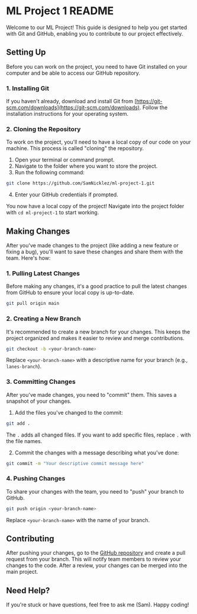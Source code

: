 # ML Project 1 README

Welcome to our ML Project! This guide is designed to help you get started with Git and GitHub, enabling you to contribute to our project effectively.

## Setting Up

Before you can work on the project, you need to have Git installed on your computer and be able to access our GitHub repository.

### 1. Installing Git

If you haven't already, download and install Git from [https://git-scm.com/downloads](https://git-scm.com/downloads). Follow the installation instructions for your operating system.

### 2. Cloning the Repository

To work on the project, you'll need to have a local copy of our code on your machine. This process is called "cloning" the repository.

1. Open your terminal or command prompt.
2. Navigate to the folder where you want to store the project.
3. Run the following command:

```sh
git clone https://github.com/SamNicklez/ml-project-1.git
```

4. Enter your GitHub credentials if prompted.

You now have a local copy of the project! Navigate into the project folder with `cd ml-project-1` to start working.

## Making Changes

After you've made changes to the project (like adding a new feature or fixing a bug), you'll want to save these changes and share them with the team. Here's how:

### 1. Pulling Latest Changes

Before making any changes, it's a good practice to pull the latest changes from GitHub to ensure your local copy is up-to-date.

```sh
git pull origin main
```

### 2. Creating a New Branch

It's recommended to create a new branch for your changes. This keeps the project organized and makes it easier to review and merge contributions.

```sh
git checkout -b <your-branch-name>
```

Replace `<your-branch-name>` with a descriptive name for your branch (e.g., `lanes-branch`).

### 3. Committing Changes

After you've made changes, you need to "commit" them. This saves a snapshot of your changes.

1. Add the files you've changed to the commit:

```sh
git add .
```

The `.` adds all changed files. If you want to add specific files, replace `.` with the file names.

2. Commit the changes with a message describing what you've done:

```sh
git commit -m "Your descriptive commit message here"
```

### 4. Pushing Changes

To share your changes with the team, you need to "push" your branch to GitHub.

```sh
git push origin <your-branch-name>
```

Replace `<your-branch-name>` with the name of your branch.

## Contributing

After pushing your changes, go to the [GitHub repository](https://github.com/SamNicklez/ml-project-1) and create a pull request from your branch. This will notify team members to review your changes to the code. After a review, your changes can be merged into the main project.

## Need Help?

If you're stuck or have questions, feel free to ask me (Sam). Happy coding!
